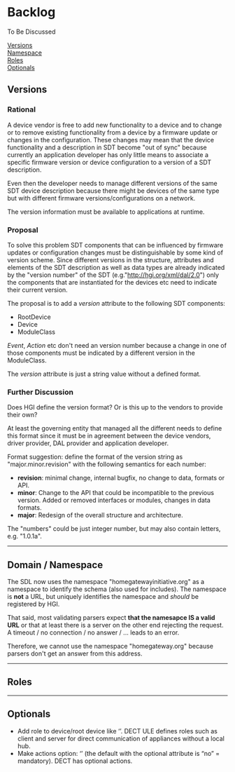 # Backlog
To Be Discussed

[Versions](#Versions)  
[Namespace](#Namespace)  
[Roles](#Roles)  
[Optionals](#Optionals)  


<a name="Versions"></a>
## Versions
### Rational
A device vendor is free to add new functionality to a device and to change or to remove existing functionality from a device by a firmware update or changes in the configuration. These changes may mean that the device functionality and a description in SDT become "out of sync" because currently an application developer has only little means to associate a specific firmware version or device configuration to a version of a SDT description. 

Even then the developer needs to manage different versions of the same SDT device description because there might be devices of the same type but with different firmware versions/configurations on a network. 

The version information must be available to applications at runtime.

### Proposal
To solve this problem SDT components that can be influenced by firmware updates or configuration changes must be distinguishable by some kind of version scheme. Since different versions in the structure, attributes and elements of the SDT description as well as data types are already indicated by the "version number" of the SDT (e.g."http://hgi.org/xml/dal/2.0") only the components that are instantiated for the devices etc need to indicate their current version.

The proposal is to add a *version* attribute to the following SDT components:

- RootDevice
- Device
- ModuleClass

*Event*, *Action* etc don't need an version number because a change in one of those components must be indicated by a different version  in the ModuleClass.

The *version* attribute is just a string value without a defined format.

### Further Discussion
Does HGI define the version format? Or is this up to the vendors to provide their own? 

At least the governing entity that managed all the different needs to define this format since it must be in agreement between the device vendors, driver provider, DAL provider and application developer.

Format suggestion: define the format of the version string as "major.minor.revision" with the following semantics for each number:

- **revision**: minimal change, internal bugfix, no change to data, formats or API.
- **minor**: Change to the API that could be incompatible to the previous version. Added or removed interfaces or modules, changes in data formats.
- **major**: Redesign of the overall structure and architecture.

The "numbers" could be just integer number, but may also contain letters, e.g. "1.0.1a".

---

<a name="Namespace"></a>
## Domain / Namespace
The SDL now uses the namespace "homegatewayinitiative.org" as a namespace to identify the schema (also used for includes). The namespace is **not** a URL, but uniquely identifies the namespace and *should* be registered by HGI.

That said, most validating parsers expect **that the namesapce IS a valid URL** or that at least there is a server on the other end rejecting the request. A timeout / no connection / no answer / ... leads to an error.

Therefore, we cannot use the namespace "homegateway.org" because parsers don't get an answer from this address.

---

<a name="Roles"></a>
## Roles


---

<a name="Optionals"></a>
## Optionals

-	Add role to device/root device like ‘<rootdevice name id=”xyz” role=”something”>’. DECT ULE defines roles such as client and server for direct communication of appliances without a local hub.
-	Make actions option: ‘<action name=”abc” optional=”yes”>’ (the default with the optional attribute is “no” = mandatory). DECT has optional actions.
 


